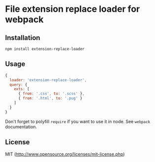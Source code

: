 # File extension replace loader for webpack

## Installation

`npm install extension-replace-loader`

## Usage

```javascript
{
  loader: 'extension-replace-loader',
  query: {
    exts: [
      { from: '.css', to: '.scss' },
      { from: '.html', to: '.pug' }
    ]
  }
}
```


Don't forget to polyfill `require` if you want to use it in node.
See `webpack` documentation.

## License

MIT (http://www.opensource.org/licenses/mit-license.php)

